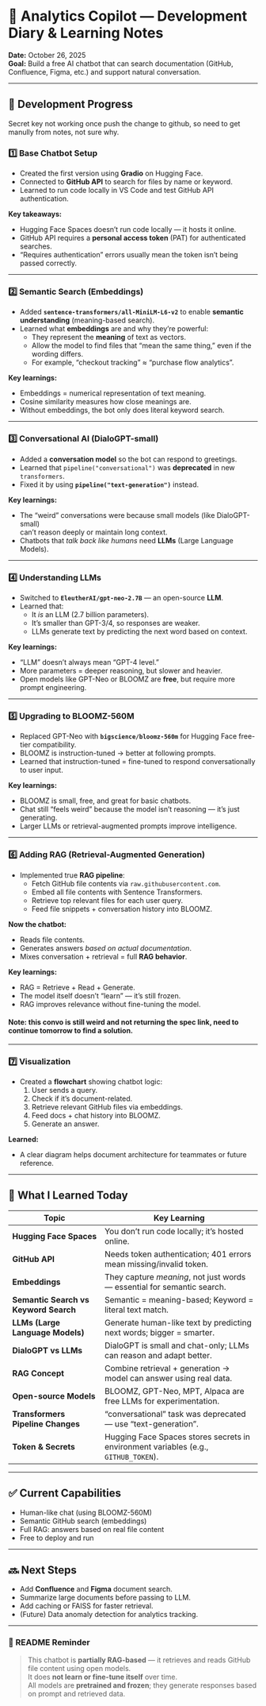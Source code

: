 # 🧠 Analytics Copilot — Development Diary & Learning Notes

**Date:** October 26, 2025  
**Goal:** Build a free AI chatbot that can search documentation (GitHub, Confluence, Figma, etc.) and support natural conversation.

---

## 🚀 Development Progress

Secret key not working once push the change to github, so need to get manully from notes, not sure why.

### **1️⃣ Base Chatbot Setup**
- Created the first version using **Gradio** on Hugging Face.
- Connected to **GitHub API** to search for files by name or keyword.
- Learned to run code locally in VS Code and test GitHub API authentication.

**Key takeaways:**
- Hugging Face Spaces doesn’t run code locally — it hosts it online.  
- GitHub API requires a **personal access token** (PAT) for authenticated searches.  
- “Requires authentication” errors usually mean the token isn’t being passed correctly.

---

### **2️⃣ Semantic Search (Embeddings)**
- Added **`sentence-transformers/all-MiniLM-L6-v2`** to enable **semantic understanding** (meaning-based search).  
- Learned what **embeddings** are and why they’re powerful:
  - They represent the **meaning** of text as vectors.
  - Allow the model to find files that “mean the same thing,” even if the wording differs.
  - For example, “checkout tracking” ≈ “purchase flow analytics”.

**Key learnings:**
- Embeddings = numerical representation of text meaning.  
- Cosine similarity measures how close meanings are.  
- Without embeddings, the bot only does literal keyword search.  

---

### **3️⃣ Conversational AI (DialoGPT-small)**
- Added a **conversation model** so the bot can respond to greetings.
- Learned that `pipeline("conversational")` was **deprecated** in new `transformers`.
- Fixed it by using **`pipeline("text-generation")`** instead.

**Key learnings:**
- The “weird” conversations were because small models (like DialoGPT-small)  
  can’t reason deeply or maintain long context.  
- Chatbots that *talk back like humans* need **LLMs** (Large Language Models).

---

### **4️⃣ Understanding LLMs**
- Switched to **`EleutherAI/gpt-neo-2.7B`** — an open-source **LLM**.  
- Learned that:
  - It *is* an LLM (2.7 billion parameters).  
  - It’s smaller than GPT-3/4, so responses are weaker.  
  - LLMs generate text by predicting the next word based on context.  

**Key learnings:**
- “LLM” doesn’t always mean “GPT-4 level.”  
- More parameters = deeper reasoning, but slower and heavier.  
- Open models like GPT-Neo or BLOOMZ are **free**, but require more prompt engineering.

---

### **5️⃣ Upgrading to BLOOMZ-560M**
- Replaced GPT-Neo with **`bigscience/bloomz-560m`** for Hugging Face free-tier compatibility.
- BLOOMZ is instruction-tuned → better at following prompts.
- Learned that instruction-tuned = fine-tuned to respond conversationally to user input.

**Key learnings:**
- BLOOMZ is small, free, and great for basic chatbots.  
- Chat still “feels weird” because the model isn’t reasoning — it’s just generating.  
- Larger LLMs or retrieval-augmented prompts improve intelligence.

---

### **6️⃣ Adding RAG (Retrieval-Augmented Generation)**
- Implemented true **RAG pipeline**:
  - Fetch GitHub file contents via `raw.githubusercontent.com`.  
  - Embed all file contents with Sentence Transformers.  
  - Retrieve top relevant files for each user query.  
  - Feed file snippets + conversation history into BLOOMZ.  

**Now the chatbot:**
- Reads file contents.  
- Generates answers *based on actual documentation*.  
- Mixes conversation + retrieval = full **RAG behavior**.

**Key learnings:**
- RAG = Retrieve + Read + Generate.  
- The model itself doesn’t “learn” — it’s still frozen.  
- RAG improves relevance without fine-tuning the model.  

#### Note: this convo is still weird and not returning the spec link, need to continue tomorrow to find a solution.
---

### **7️⃣ Visualization**
- Created a **flowchart** showing chatbot logic:
  1. User sends a query.  
  2. Check if it’s document-related.  
  3. Retrieve relevant GitHub files via embeddings.  
  4. Feed docs + chat history into BLOOMZ.  
  5. Generate an answer.  

**Learned:**  
- A clear diagram helps document architecture for teammates or future reference.  

---

## 🧩 What I Learned Today

| Topic | Key Learning |
|-------|---------------|
| **Hugging Face Spaces** | You don’t run code locally; it’s hosted online. |
| **GitHub API** | Needs token authentication; 401 errors mean missing/invalid token. |
| **Embeddings** | They capture *meaning*, not just words — essential for semantic search. |
| **Semantic Search vs Keyword Search** | Semantic = meaning-based; Keyword = literal text match. |
| **LLMs (Large Language Models)** | Generate human-like text by predicting next words; bigger = smarter. |
| **DialoGPT vs LLMs** | DialoGPT is small and chat-only; LLMs can reason and adapt better. |
| **RAG Concept** | Combine retrieval + generation → model can answer using real data. |
| **Open-source Models** | BLOOMZ, GPT-Neo, MPT, Alpaca are free LLMs for experimentation. |
| **Transformers Pipeline Changes** | “conversational” task was deprecated — use “text-generation”. |
| **Token & Secrets** | Hugging Face Spaces stores secrets in environment variables (e.g., `GITHUB_TOKEN`). |






---

## ✅ Current Capabilities

- Human-like chat (using BLOOMZ-560M)  
- Semantic GitHub search (embeddings)  
- Full RAG: answers based on real file content  
- Free to deploy and run  

---

## 🔜 Next Steps

- Add **Confluence** and **Figma** document search.  
- Summarize large documents before passing to LLM.  
- Add caching or FAISS for faster retrieval.  
- (Future) Data anomaly detection for analytics tracking.

---

### 📝 README Reminder

> This chatbot is **partially RAG-based** — it retrieves and reads GitHub file content using open models.  
> It does **not learn or fine-tune itself** over time.  
> All models are **pretrained and frozen**; they generate responses based on prompt and retrieved data.  
